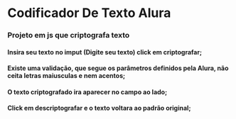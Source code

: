 # Codificador De Texto Alura

### Projeto em js que criptografa texto

#### Insira seu texto no imput (Digite seu texto)  click em criptografar;

#### Existe uma validação, que segue os parâmetros definidos pela Alura, não ceita letras maiusculas e nem acentos;

#### O texto criptografado ira aparecer no campo ao lado;

#### Click em descriptografar e o texto voltara ao padrão original;
